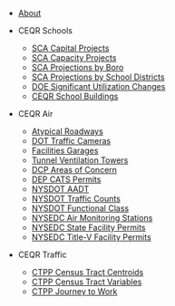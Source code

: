 + [About](about.md)

+ CEQR Schools
    + [SCA Capital Projects](recipes/sca_capital_projects/README.md)
    + [SCA Capacity Projects](recipes/sca_capacity_projects/README.md)
    + [SCA Projections by Boro](recipes/sca_e_projections_by_boro/README.md)
    + [SCA Projections by School Districts](recipes/sca_e_projections_by_sd/README.md)
    + [DOE Significant Utilization Changes](recipes/doe_significant_utilization_changes/README.md)
    + [CEQR School Buildings](recipes/ceqr_school_buildings/README.md)

+ CEQR Air
    + [Atypical Roadways](recipes/atypical_roadways/README.md)
    + [DOT Traffic Cameras](recipes/dot_traffic_cameras/README.md)
    + [Facilities Garages](recipes/facilities_garages/README.md)
    + [Tunnel Ventilation Towers](recipes/tunnel_ventilation_towers/README.md)
    + [DCP Areas of Concern](recipes/dcp_areas_of_concern/README.md)
    + [DEP CATS Permits](recipes/dep_cats_permits/README.md)
    + [NYSDOT AADT](recipes/nysdot_aadt/README.md)
    + [NYSDOT Traffic Counts](recipes/nysdot_traffic_counts/README.md)
    + [NYSDOT Functional Class](recipes/nysdot_functional_class/README.md)
    + [NYSEDC Air Monitoring Stations](recipes/nysdec_air_monitoring_stations/README.md)
    + [NYSEDC State Facility Permits](recipes/nysdec_state_facility_permits/README.md)
    + [NYSEDC Title-V Facility Permits](recipes/nysdec_title_v_facility_permits/README.md)

+ CEQR Traffic
    + [CTPP Census Tract Centroids](recipes/ctpp_censustract_centroids/README.md)
    + [CTPP Census Tract Variables](recipes/ctpp_censustract_variables/README.md)
    + [CTPP Journey to Work](recipes/ctpp_journey_to_work/README.md)
